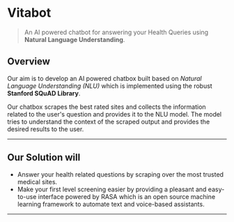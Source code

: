 # Vitabot

> An AI powered chatbot for answering your Health Queries using <strong>Natural Language Understanding</strong>.


## Overview

<p> Our aim is to develop an AI powered chatbox built based on <i>Natural Language Understanding (NLU)</i> which is implemented using the robust <strong>Stanford SQuAD Library</strong>.</p>
<p>Our chatbox scrapes the best rated sites and collects the information related to the user's question and provides it to the NLU model. The model tries to understand the context of the scraped output and provides the desired results to the user.</p>

------

## Our Solution will

<ul>
  <li>Answer your health related questions by scraping over the most trusted medical sites.</li>
  <li>Make your first level screening easier by providing a pleasant and easy-to-use interface powered by RASA which is an open source machine learning framework to automate text and voice-based assistants.</li>
 </ul>
 
------


